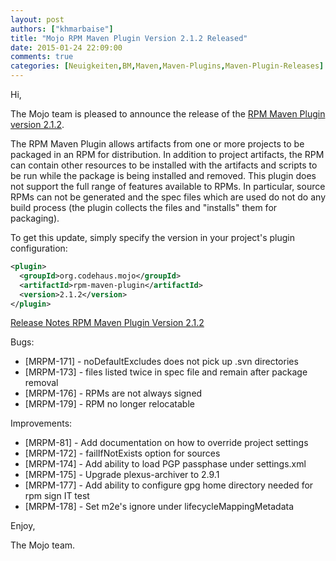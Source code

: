 ```yaml
---
layout: post
authors: ["khmarbaise"]
title: "Mojo RPM Maven Plugin Version 2.1.2 Released"
date: 2015-01-24 22:09:00
comments: true
categories: [Neuigkeiten,BM,Maven,Maven-Plugins,Maven-Plugin-Releases]
---
```

Hi,

The Mojo team is pleased to announce the release of the 
[RPM Maven Plugin version 2.1.2](http://mojo.codehaus.org/rpm-maven-plugin/).

The RPM Maven Plugin allows artifacts from one or more projects to be packaged
in an RPM for distribution. In addition to project artifacts, the RPM can
contain other resources to be installed with the artifacts and scripts to be
run while the package is being installed and removed. This plugin does not
support the full range of features available to RPMs. In particular, source
RPMs can not be generated and the spec files which are used do not do any build
process (the plugin collects the files and "installs" them for packaging).


To get this update, simply specify the version in your project's plugin
configuration:

```xml
<plugin>
  <groupId>org.codehaus.mojo</groupId>
  <artifactId>rpm-maven-plugin</artifactId>
  <version>2.1.2</version>
</plugin>
```
<!-- more -->

[Release Notes RPM Maven Plugin Version 2.1.2](https://jira.codehaus.org/secure/ReleaseNote.jspa?projectId=11970&version=20824)

Bugs:

 * [MRPM-171] - noDefaultExcludes does not pick up .svn directories
 * [MRPM-173] - files listed twice in spec file and remain after package removal
 * [MRPM-176] - RPMs are not always signed
 * [MRPM-179] - RPM no longer relocatable

Improvements:

 * [MRPM-81] - Add documentation on how to override project settings
 * [MRPM-172] - failIfNotExists option for sources
 * [MRPM-174] - Add ability to load PGP passphase under settings.xml
 * [MRPM-175] - Upgrade plexus-archiver to 2.9.1
 * [MRPM-177] - Add ability to configure gpg home directory needed for rpm sign IT test
 * [MRPM-178] - Set m2e's ignore under lifecycleMappingMetadata


Enjoy,

The Mojo team.

